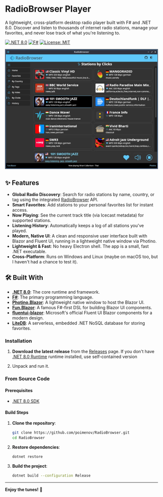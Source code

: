 # RadioBrowser Player

A lightweight, cross-platform desktop radio player built with F# and .NET 8.0. Discover and listen to thousands of internet radio stations, manage your favorites, and never lose track of what you're listening to.

[![.NET 8.0](https://img.shields.io/badge/.NET-8.0-512BD4?logo=dotnet)](https://dotnet.microsoft.com/)
[![F#](https://img.shields.io/badge/F%23-8.0-378BBA?logo=fsharp)](https://fsharp.org/)
[![License: MIT](https://img.shields.io/badge/License-MIT-yellow.svg)](https://opensource.org/licenses/MIT)

![Screenshot of the script UI](/img/radioBrowser.Photino.jpg)

## ✨ Features

*   **Global Radio Discovery**: Search for radio stations by name, country, or tag using the integrated [RadioBrowser](https://www.radio-browser.info/) API.
*   **Smart Favorites**: Add stations to your personal favorites list for instant access.
*   **Now Playing**: See the current track title (via Icecast metadata) for supported stations.
*   **Listening History**: Automatically keeps a log of all stations you've played.
*   **Modern, Native UI**: A clean and responsive user interface built with Blazor and Fluent UI, running in a lightweight native window via Photino.
*   **Lightweight & Fast**: No heavy Electron shell. The app is a small, fast .NET executable.
*   **Cross-Platform**: Runs on Windows and Linux (maybe on macOS too, but I haven't had a chance to test it).

## 🛠️ Built With

*   **[.NET 8.0](https://dotnet.microsoft.com/ru-ru/download/dotnet/8.0)**: The core runtime and framework.
*   **[F#](https://fsharp.org/)**: The primary programming language.
*   **[Photino.Blazor](https://github.com/tryphotino/photino.Blazor)**: A lightweight native window to host the Blazor UI.
*   **[Fun.Blazor](https://github.com/slaveOftime/Fun.Blazor)**: A famous F#-first DSL for building Blazor UI components.
*   **[fluentui-blazor](https://github.com/microsoft/fluentui-blazor)**: Microsoft's official Fluent UI Blazor components for a modern design.
*   **[LiteDB](https://www.litedb.org/)**: A serverless, embedded .NET NoSQL database for storing favorites.

### Installation

1.  **Download the latest release** from the [Releases](https://github.com/poimenov/RadioBrowser/releases) page. If you don't have [.NET 8.0 Runtime](https://dotnet.microsoft.com/download/dotnet/8.0) runtime installed, use self-contained version

2. Unpack and run it.


### From Source Code
#### Prerequisites

*   [.NET 8.0 SDK](https://dotnet.microsoft.com/download/dotnet/8.0)

#### Build Steps

1.  **Clone the repository**:
    ```bash
    git clone https://github.com/poimenov/RadioBrowser.git
    cd RadioBrowser
    ```

2.  **Restore dependencies**:
    ```bash
    dotnet restore
    ```

3.  **Build the project**:
    ```bash
    dotnet build --configuration Release
    ```

---

**Enjoy the tunes!** 🎵
